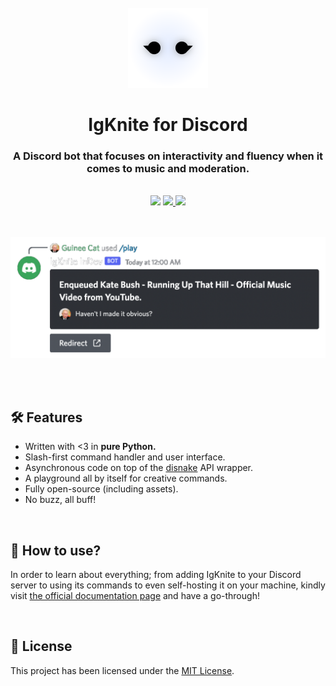 <div align="center">

<br>
<img src="static/logo_circle.png" width="128">
<br>

# IgKnite for Discord
### A Discord bot that focuses on interactivity and fluency when it comes to music and moderation.

<br>
<img src="https://img.shields.io/github/license/IgKniteDev/IgKnite?color=black&logo=github&style=for-the-badge">
<a aria-label="Join the community on Discord" href="https://discord.gg/ftVPgrw54A" target="_blank">
    <img src="https://img.shields.io/badge/Join%20the%20community-black.svg?style=for-the-badge&logo=Discord">
</a>
<a aria-label="Inject to your Discord server" href="https://discord.com/api/oauth2/authorize?client_id=1016637486702792735&permissions=1505385246135&scope=bot%20applications.commands" target="_blank">
    <img src="https://img.shields.io/badge/-Inject%20to%20Server-black?style=for-the-badge&logo=Discord">
</a>

<br><br>
<img src="static/play_command_demo.png" width="600">
<br><br>

</div>

<br>

## 🛠 Features

- Written with <3 in **pure Python.**
- Slash-first command handler and user interface.
- Asynchronous code on top of the [disnake](https://github.com/DisnakeDev/disnake) API wrapper.
- A playground all by itself for creative commands.
- Fully open-source (including assets).
- No buzz, all buff!

<br>

## 🔌 How to use?

In order to learn about everything; from adding IgKnite to your Discord server to using its commands to even self-hosting it on your machine, kindly visit [the official documentation page](https://igknitedev.github.io/docs) and have a go-through! 

<br>

## 🔖 License

This project has been licensed under the [MIT License](LICENSE).
